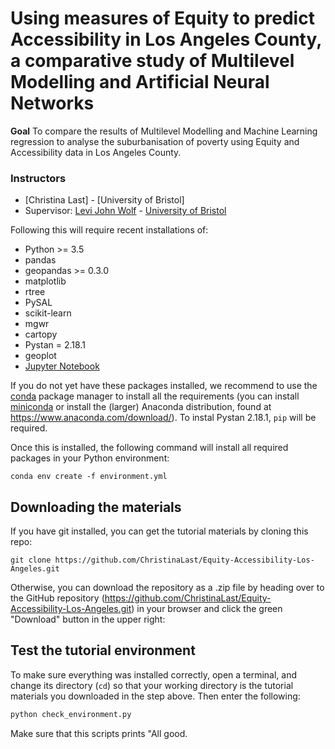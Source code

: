 # Using measures of Equity to predict Accessibility in Los Angeles County, a comparative study of Multilevel Modelling and Artificial Neural Networks

**Goal** To compare the results of Multilevel Modelling and Machine Learning regression to analyse the suburbanisation of poverty using Equity and Accessibility data in Los Angeles County.

### Instructors
- [Christina Last] - [University of Bristol]
- Supervisor: [Levi John Wolf](https://ljwolf.org) - [University of Bristol](http://www.bristol.ac.uk/geography/levi-j-wolf/overview.html)

Following this will require recent installations of:

- Python >= 3.5
- pandas
- geopandas >= 0.3.0
- matplotlib
- rtree
- PySAL
- scikit-learn
- mgwr
- cartopy
- Pystan = 2.18.1 
- geoplot
- [Jupyter Notebook](http://jupyter.org)

If you do not yet have these packages installed, we recommend to use the [conda](http://conda.pydata.org/docs/intro.html) package manager to install all the requirements 
(you can install [miniconda](http://conda.pydata.org/miniconda.html) or install the (larger) Anaconda
distribution, found at https://www.anaconda.com/download/). To instal Pystan 2.18.1, ``pip`` will be required. 

Once this is installed, the following command will install all required packages in your Python environment:

```
conda env create -f environment.yml
```

## Downloading the materials

If you have git installed, you can get the tutorial materials by cloning this repo:

    git clone https://github.com/ChristinaLast/Equity-Accessibility-Los-Angeles.git

Otherwise, you can download the repository as a .zip file by heading over
to the GitHub repository (https://github.com/ChristinaLast/Equity-Accessibility-Los-Angeles.git) in
your browser and click the green "Download" button in the upper right:

## Test the tutorial environment

To make sure everything was installed correctly, open a terminal, and change its directory (`cd`) so that your working directory is the tutorial materials you downloaded in the step above. Then enter the following:

```sh
python check_environment.py
```

Make sure that this scripts prints "All good.
